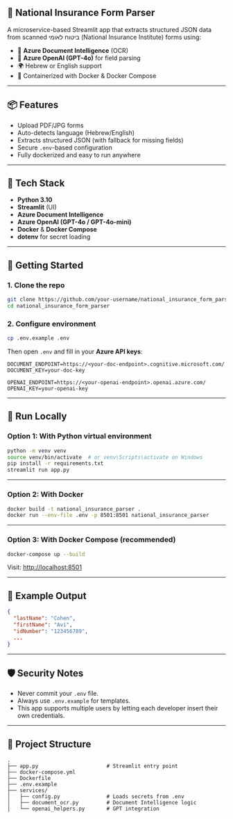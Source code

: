 ## 🧾 National Insurance Form Parser

A microservice-based Streamlit app that extracts structured JSON data from scanned ביטוח לאומי (National Insurance Institute) forms using:

- 🧠 **Azure Document Intelligence** (OCR)
- 🤖 **Azure OpenAI (GPT-4o)** for field parsing
- 🌍 Hebrew or English support
- 🐳 Containerized with Docker & Docker Compose

---

## 📦 Features

- Upload PDF/JPG forms
- Auto-detects language (Hebrew/English)
- Extracts structured JSON (with fallback for missing fields)
- Secure `.env`-based configuration
- Fully dockerized and easy to run anywhere

---

## 🧰 Tech Stack

- **Python 3.10**
- **Streamlit** (UI)
- **Azure Document Intelligence**
- **Azure OpenAI (GPT-4o / GPT-4o-mini)**
- **Docker** & **Docker Compose**
- **dotenv** for secret loading

---

## 🚀 Getting Started

### 1. Clone the repo

```bash
git clone https://github.com/your-username/national_insurance_form_parser.git
cd national_insurance_form_parser
```

### 2. Configure environment

```bash
cp .env.example .env
```

Then open `.env` and fill in your **Azure API keys**:

```env
DOCUMENT_ENDPOINT=https://<your-doc-endpoint>.cognitive.microsoft.com/
DOCUMENT_KEY=your-doc-key

OPENAI_ENDPOINT=https://<your-openai-endpoint>.openai.azure.com/
OPENAI_KEY=your-openai-key
```

---

## 🧪 Run Locally

### Option 1: With Python virtual environment

```bash
python -m venv venv
source venv/bin/activate  # or venv\Scripts\activate on Windows
pip install -r requirements.txt
streamlit run app.py
```

---

### Option 2: With Docker

```bash
docker build -t national_insurance_parser .
docker run --env-file .env -p 8501:8501 national_insurance_parser
```

---

### Option 3: With Docker Compose (recommended)

```bash
docker-compose up --build
```

Visit: [http://localhost:8501](http://localhost:8501)

---

## 📝 Example Output

```json
{
  "lastName": "Cohen",
  "firstName": "Avi",
  "idNumber": "123456789",
  ...
}
```

---

## 🛡️ Security Notes

- Never commit your `.env` file.
- Always use `.env.example` for templates.
- This app supports multiple users by letting each developer insert their own credentials.

---

## 📁 Project Structure

```
.
├── app.py                      # Streamlit entry point
├── docker-compose.yml
├── Dockerfile
├── .env.example
├── services/
│   ├── config.py               # Loads secrets from .env
│   ├── document_ocr.py         # Document Intelligence logic
│   └── openai_helpers.py       # GPT integration
```

